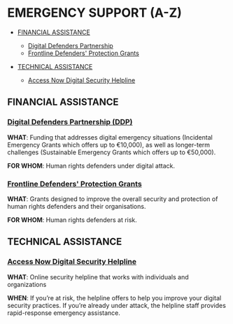 # EMERGENCY SUPPORT (A-Z)

* [FINANCIAL ASSISTANCE](#financial-assistance)
  * [Digital Defenders Partnership](#digital-defenders-partnership-ddp)
  * [Frontline Defenders' Protection Grants](#frontline-defenders-protection-grants)


* [TECHNICAL ASSISTANCE](#technical-assistance)
  * [Access Now Digital Security Helpline](#access-now-digital-security-helpline)
  

## FINANCIAL ASSISTANCE

### **[Digital Defenders Partnership (DDP)](https://www.digitaldefenders.org/)**

**WHAT**: Funding that addresses digital emergency situations (Incidental Emergency Grants which offers up to €10,000), as well as longer-term challenges (Sustainable Emergency Grants which offers up to €50,000).

**FOR WHOM**: Human rights defenders under digital attack.


### **[Frontline Defenders' Protection Grants](https://www.frontlinedefenders.org/en/programme/protection-grants)**

**WHAT**: Grants designed to improve the overall security and protection of human rights defenders and their organisations.

**FOR WHOM**: Human rights defenders at risk.


## TECHNICAL ASSISTANCE

### **[Access Now Digital Security Helpline](https://www.accessnow.org/help/)**

**WHAT**: Online security helpline that works with individuals and organizations

**WHEN**: If you’re at risk, the helpline offers to help you improve your digital security practices. If you’re already under attack, the helpline staff provides rapid-response emergency assistance. 
